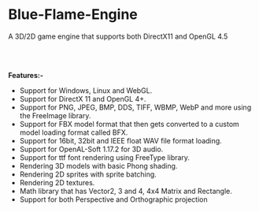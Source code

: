 # Blue-Flame-Engine
A 3D/2D game engine that supports both DirectX11 and OpenGL 4.5

<br></br>

<b>Features:-</b>
<ul>
<li>Support for Windows, Linux and WebGL.</li>
<li>Support for DirectX 11 and OpenGL 4+.</li>
<li>Support for PNG, JPEG, BMP, DDS, TIFF, WBMP, WebP and more using the FreeImage library.</li>
<li>Support for FBX model format that then gets converted to a custom model loading format called BFX.</li>
<li>Support for 16bit, 32bit and IEEE float WAV file format loading.</li>
<li>Support for OpenAL-Soft 1.17.2 for 3D audio.</li>
<li>Support for ttf font rendering using FreeType library.</li>
<li>Rendering 3D models with basic Phong shading.</li>
<li>Rendering 2D sprites with sprite batching.</li>
<li>Rendering 2D textures.</li>
<li>Math library that has Vector2, 3 and 4, 4x4 Matrix and Rectangle.</li>
<li>Support for both Perspective and Orthographic projection</li>
</ul>
